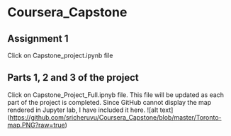 # Coursera_Capstone

## Assignment 1
Click on Capstone_project.ipynb file

## Parts 1, 2 and 3 of the project
Click on Capstone_Project_Full.ipnyb file. This file will be updated as each part of the project is completed. Since GitHub cannot display the map rendered in Jupyter lab, I have included it here.
![alt text] (https://github.com/sricheruvu/Coursera_Capstone/blob/master/Toronto-map.PNG?raw=true)


